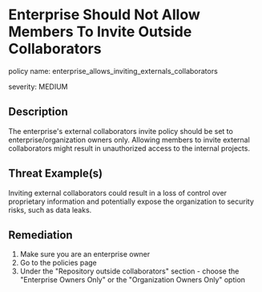 # Enterprise Should Not Allow Members To Invite Outside Collaborators

policy name: enterprise_allows_inviting_externals_collaborators

severity: MEDIUM

## Description

The enterprise's external collaborators invite policy should be set to
enterprise/organization owners only. Allowing members to invite external
collaborators might result in unauthorized access to the internal projects.

## Threat Example(s)

Inviting external collaborators could result in a loss of control over
proprietary information and potentially expose the organization to security
risks, such as data leaks.

## Remediation

1. Make sure you are an enterprise owner
2. Go to the policies page
3. Under the "Repository outside collaborators" section - choose the "Enterprise
Owners Only" or the "Organization Owners Only" option
